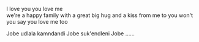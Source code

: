 I love you
you love me\
we're a happy family
with a great big hug and a kiss from me to you
won't you say you love me too

Jobe udlala kamndandi
Jobe suk'endleni
Jobe ......

